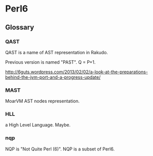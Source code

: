 Perl6
=====

## Glossary

### QAST

QAST is a name of AST representation in Rakudo.

Previous version is named "PAST". Q = P+1.

http://6guts.wordpress.com/2013/02/02/a-look-at-the-preparations-behind-the-jvm-port-and-a-progress-update/

### MAST

MoarVM AST nodes representation.

### HLL

a High Level Language. Maybe.

### nqp

NQP is "Not Quite Perl (6)". NQP is a subset of Perl6.

